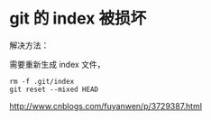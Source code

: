 # git 的 index 被损坏

解决方法：

需要重新生成 index 文件，

```shell
rm -f .git/index
git reset --mixed HEAD
```

http://www.cnblogs.com/fuyanwen/p/3729387.html

